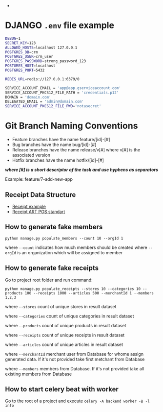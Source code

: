 +
# DJANGO `.env` file example
```bash
DEBUG=1
SECRET_KEY=123
ALLOWED_HOSTS=localhost 127.0.0.1
POSTGRES_DB=crm
POSTGRES_USER=crm_user
POSTGRES_PASSWORD=strong_password_123
POSTGRES_HOST=localhost
POSTGRES_PORT=5432

REDIS_URL=redis://127.0.0.1:6379/0

SERVICE_ACCOUNT_EMAIL = 'app@app.gserviceaccount.com'
SERVICE_ACCOUNT_PKCS12_FILE_PATH = 'credentials.p12'
DOMAIN = 'domain.com'
DELEGATED_EMAIL = 'admin@domain.com'
SERVICE_ACCOUNT_PKCS12_FILE_PWD='notasecret'
```

# Git Branch Naming Conventions

- Feature branches have the name feature/[id]-[#]
- Bug branches have the name bug/[id]-[#]
- Release branches have the name release/v[#] where v[#] is the associated version
- Hotfix branches have the name hotfix/[id]-[#]

 __*where [#] is a short descriptor of the task and use hyphens as separators*__

Example: feature/7-add-new-app


## Receipt Data Structure
- [Receipt example](https://developer.storebox.com/pos-api.html#operation/uploadReceipt)
- [Receipt ART POS standart](https://github.com/SwedishPaymentAndECRGroup/digital-receipt-standard/blob/master/ArtsDR200WithSwedishExtensions/resources/docs/ARTS_DR200_with_Swedish_extension.md)

## How to generate fake members
`python manage.py populate_members --count 10 --orgId 1`

where `--count` indicates how much members should be created
where `--orgId` is an organization which will be assigned to member

## How to generate fake receipts
Go to project root folder and run command:

`python manage.py populate_receipts --stores 10 --categories 10 --products 100 --receipts 1000 --articles 500 --merchantId 1 --members 1,2,3`

where `--stores` count of unique stores in result dataset

where `--categories` count of unique categories in result dataset

where `--products` count of unique products in result dataset

where `--receipts` count of unique receipts in result dataset

where `--articles` count of unique articles in result dataset

where `--merchantId` merchant user from Database for whome assign generated data. If it's not provided take first metchant from Database

where `--members` members from Database. If it's not provided take all existing members from Database


## How to start celery beat with worker
Go to the root of a project and execute
`celery -A backend worker -B -l info`
